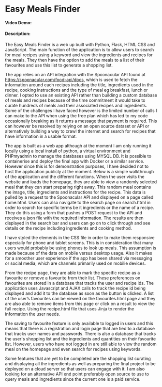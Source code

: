 # Easy Meals Finder
#### Video Demo:  <URL HERE>
#### Description:
The Easy Meals Finder is a web up built with Python, Flask, HTML CSS and JavaScript. The main function of the application is to allow users to search for meal recipes using a keyword and view the ingredients and recipes for the meals. They then have the option to add the meals to a list of their favourites and use this list to generate a shopping list.

The app relies on an API integration with the Spoonacular API found at https://spoonacular.com/food-api/docs, which is used to fetch the information around each recipes including the title, ingredients used in the recipe, cooking instructions and the type of meal eg breakfast, lunch or dinner. I opted to use an existing API rather than building a custom database of meals and recipes because of the time commitment it would take to curate hundreds of meals and their associated recipes and ingredients. Some of the challenges I have faced however is the limited number of calls I can make to the API when using the free plan which has led to my code occasionally breaking as it returns a message that payment is required. This can however be resolved by relying on an open source dataset or API or alternatively building a way to crawl the internet and search for recipes that have information in a usable format.

The app is built as a web app although at the moment I am only running it locally using a local install of python, a virtual environment and PHPmyadmin to manage the databases using MYSQL DB. It is possible to containerise and deploy the final app with Docker or a similar service. However since this is for demonstration purposes, I have decided not to host the application publicly at the moment.
Below is a simple walkthrough of the application and the different functions.
When the user visits the website and loads the homepage, they are able to view a randomly selected meal that they can start preparing right away. This random meal contains the image, title, ingredients and instructions for the recipe. This data is pulled by a request to the Spoonacular API and displayed on a page called home.html.
Users can also navigate to the search page on search.html in order to search for specific terms be it ingredients or the name of a recipe. They do this using a form that pushes a POST request to the API and receives a json file with the required information. The results are then displayed in the search bar and users can go on to click through and see details on the recipe including ingredients and cooking method.

I have styled the elements in the CSS file in order to make them responsive especially for phone and tablet screens. This is in consideration that many users would probably be using phones to look up meals. This assumption is made because of the data on mobile versus desktop usage. Also it makes for a smoother user experience if the app has been shared via messaging or social media, which are channels primarily used on mobilie devices.

From the recipe page, they are able to mark the specific recipe as a favourite or remove a favourite from their list. These preferences on favourites are stored in a database that tracks the user and recipe ids. The application uses Javascript and AJAX calls to track the recipe id being displayed and add it to the database as soon as the button is clicked. A list of the user’s favourites can be viewed on the favourites.html page and they are also able to remove items from this page or click on a result to view the full recipe. Using the recipe.html file that uses Jinja to render the information the user needs.

The saving to favourite feature is only available to logged in users and this means that there is a registration and login page that are tied to a database that tracks user names and passwords. There is also a database that tracks the user's shopping list and the ingredients and quantities on their favourite list. However, users who have not logged in are still able to view the random meal on the homepage and even search for recipes using keywords.

Some features that are yet to be completed are the shopping list curating and displaying all the ingredients as well as preparing the final project to be deployed on a cloud server so that users can engage with it. I am also looking for an alternative API end point preferably open source to use to query meals and ingredients since the current one is a paid service.
